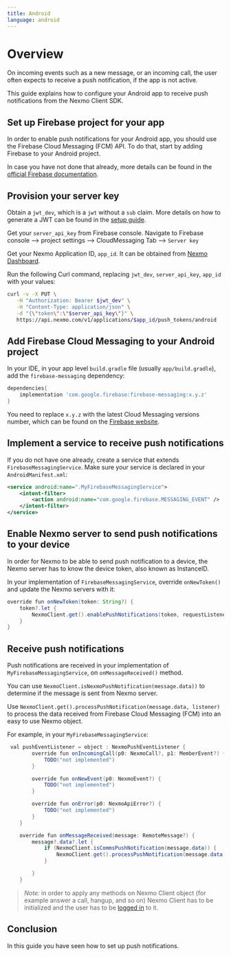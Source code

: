 ```yaml
---
title: Android
language: android
---
```


# Overview

On incoming events such as a new message, or an incoming call, the user often expects to receive a push notification, if the app is not active.

This guide explains how to configure your Android app to receive push notifications from the Nexmo Client SDK.

## Set up Firebase project for your app

In order to enable push notifications for your Android app, you should use the Firebase Cloud Messaging (FCM) API. To do that, start by adding Firebase to your Android project.

In case you have not done that already, more details can be found in the [official Firebase documentation](https://firebase.google.com/docs/android/setup).

## Provision your server key

Obtain a `jwt_dev`, which is a `jwt` without a `sub` claim. More details on how to generate a JWT can be found in the [setup guide](/tutorials/client-sdk-generate-test-credentials#generate-a-user-jwt).

Get your `server_api_key` from Firebase console. Navigate to Firebase console --> project settings --> CloudMessaging Tab --> `Server key`

Get your Nexmo Application ID, `app_id`. It can be obtained from [Nexmo Dashboard](https://dashboard.nexmo.com/voice/your-applications).

Run the following Curl command, replacing `jwt_dev`, `server_api_key`, `app_id` with your values:

```sh
curl -v -X PUT \
   -H "Authorization: Bearer $jwt_dev" \
   -H "Content-Type: application/json" \
   -d "{\"token\":\"$server_api_key\"}" \
   https://api.nexmo.com/v1/applications/$app_id/push_tokens/android
```

## Add Firebase Cloud Messaging to your Android project

In your IDE, in your app level `build.gradle` file (usually `app/build.gradle`), add the `firebase-messaging` dependency:

```groovy
dependencies{
    implementation 'com.google.firebase:firebase-messaging:x.y.z'
}
```

You need to replace `x.y.z` with the latest Cloud Messaging versions number, which can be found on the [Firebase website](https://firebase.google.com/support/release-notes/android).

## Implement a service to receive push notifications

If you do not have one already, create a service that extends `FirebaseMessagingService`. Make sure your service is declared in your `AndroidManifest.xml`:

```xml
<service android:name=".MyFirebaseMessagingService">
    <intent-filter>
        <action android:name="com.google.firebase.MESSAGING_EVENT" />
    </intent-filter>
</service>
```

## Enable Nexmo server to send push notifications to your device

In order for Nexmo to be able to send push notification to a device, the Nexmo server has to know the device token, also known as InstanceID.

In your implementation of `FirebaseMessagingService`,  override `onNewToken()` and update the Nexmo servers with it:

```java
override fun onNewToken(token: String?) {
    token?.let {
        NexmoClient.get().enablePushNotifications(token, requestListener)
    }
}
```

## Receive push notifications

Push notifications are received in your implementation of `MyFirebaseMessagingService`, on `onMessageReceived()` method.

You can use `NexmoClient.isNexmoPushNotification(message.data))` to determine if the message is sent from Nexmo server.

Use `NexmoClient.get().processPushNotification(message.data, listener)` to process the data received from Firebase Cloud Messaging (FCM) into an easy to use Nexmo object.

For example, in your `MyFirebaseMessagingService`:

```java
 val pushEventListener = object : NexmoPushEventListener {
        override fun onIncomingCall(p0: NexmoCall?, p1: MemberEvent?) {
            TODO("not implemented")
        }

        override fun onNewEvent(p0: NexmoEvent?) {
            TODO("not implemented")
        }

        override fun onError(p0: NexmoApiError?) {
            TODO("not implemented")
        }
    }

    override fun onMessageReceived(message: RemoteMessage?) {
        message?.data?.let {
            if (NexmoClient.isCommsPushNotification(message.data)) {
                NexmoClient.get().processPushNotification(message.data, pushEventListener)
            }

        }
    }
```

> *Note:* in order to apply any methods on Nexmo Client object (for example answer a call, hangup, and so on) Nexmo Client has to be initialized and the user has to be [logged in]((/client-sdk/getting-started/add-sdk-to-your-app/android)) to it.

## Conclusion

In this guide you have seen how to set up push notifications.
